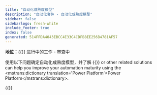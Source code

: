 ```yaml
---
title: "自动化成熟度模型"
description: "自动化套件 - 自动化成熟度模型"
sidebar: false
sidebarlogo: fresh-white
include_footer: true
index: false
generated: 514FFDA4043EBCC4E33C4CDFB8EE256B4781AF57
---
```


**地位：**{{<externalImage src="https://github.githubassets.com/images/icons/emoji/unicode/1f6a7.png" size="16x16" text="Construction Icon">}} 进行中的工作 - 审查中

使用以下问题确定自动化成熟度模型，并了解 {{<product-name>}} or other related solutions can help you improve your automation maturity using the <mstrans:dictionary translation='Power Platform'>Power Platform</mstrans:dictionary>.

{{<questions name="/content/zh-hans/automation-maturity-model.json" completed="" showNavigationButtons="false" locale="zh-hans">}}
